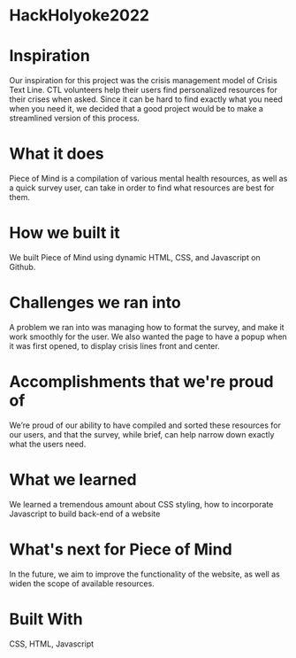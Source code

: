 # HackHolyoke2022

# Inspiration
Our inspiration for this project was the crisis management model of Crisis Text Line. CTL volunteers help their users find personalized resources for their crises when asked. Since it can be hard to find exactly what you need when you need it, we decided that a good project would be to make a streamlined version of this process.

# What it does
Piece of Mind is a compilation of various mental health resources, as well as a quick survey user, can take in order to find what resources are best for them.

# How we built it
We built Piece of Mind using dynamic HTML, CSS, and Javascript on Github.

# Challenges we ran into
A problem we ran into was managing how to format the survey, and make it work smoothly for the user. We also wanted the page to have a popup when it was first opened, to display crisis lines front and center.

# Accomplishments that we're proud of
We’re proud of our ability to have compiled and sorted these resources for our users, and that the survey, while brief, can help narrow down exactly what the users need.

# What we learned
We learned a tremendous amount about CSS styling, how to incorporate Javascript to build back-end of a website

# What's next for Piece of Mind
In the future, we aim to improve the functionality of the website, as well as widen the scope of available resources.

# Built With
CSS, HTML, Javascript

